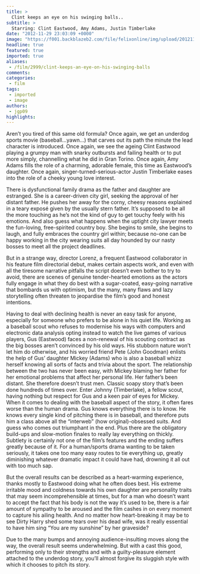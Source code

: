 ```yaml
---
title: >
  Clint keeps an eye on his swinging balls..
subtitle: >
  Starring: Clint Eastwood, Amy Adams, Justin Timberlake
date: "2012-11-29 23:03:09 +0000"
image: "https://f001.backblazeb2.com/file/felixonline/img/upload/201211292302-csw09-trouble-with-the-curve.jpg"
headline: true
featured: true
imported: true
aliases:
 - /film/2999/clint-keeps-an-eye-on-his-swinging-balls
comments:
categories:
 - film
tags:
 - imported
 - image
authors:
 - jgp09
highlights:
---
```


Aren’t you tired of this same old formula? Once again, we get an underdog sports movie (baseball…yawn…) that carves out its path the minute the lead character is introduced. Once again, we see the ageing Clint Eastwood playing a grumpy man with snarky outbursts and failing health or to put more simply, channelling what he did in Gran Torino. Once again, Amy Adams fills the role of a charming, adorable female, this time as Eastwood’s daughter. Once again, singer-turned-serious-actor Justin Timberlake eases into the role of a cheeky young love interest.

There is dysfunctional family drama as the father and daughter are estranged. She is a career-driven city girl, seeking the approval of her distant father. He pushes her away for the corny, cheesy reasons explained in a teary exposé given by the usually stern father. It’s supposed to be all the more touching as he’s not the kind of guy to get touchy feely with his emotions. And also guess what happens when the uptight city lawyer meets the fun-loving, free-spirited country boy. She begins to smile, she begins to laugh, and fully embraces the country girl within; because no-one can be happy working in the city wearing suits all day hounded by our nasty bosses to meet all the project deadlines.

But in a strange way, director Lorenz, a frequent Eastwood collaborator in his feature film directorial debut, makes certain aspects work, and even with all the tiresome narrative pitfalls the script doesn’t even bother to try to avoid, there are scenes of genuine tender-hearted emotions as the actors fully engage in what they do best with a sugar-coated, easy-going narrative that bombards us with optimism, but the many, many flaws and lazy storytelling often threaten to jeopardise the film’s good and honest intentions.

Having to deal with declining health is never an easy task for anyone, especially for someone who prefers to be alone in his quiet life. Working as a baseball scout who refuses to modernise his ways with computers and electronic data analysis opting instead to watch the live games of various players, Gus (Eastwood) faces a non-renewal of his scouting contract as the big bosses aren’t convinced by his old ways. His stubborn nature won’t let him do otherwise, and his worried friend Pete (John Goodman) enlists the help of Gus’ daughter Mickey (Adams) who is also a baseball whizz herself knowing all sorts of facts and trivia about the sport. The relationship between the two has never been easy, with Mickey blaming her father for her emotional problems that affect her personal life. Her father’s been distant. She therefore doesn’t trust men. Classic soapy story that’s been done hundreds of times over. Enter Johnny (Timberlake), a fellow scout, having nothing but respect for Gus and a keen pair of eyes for Mickey.
 When it comes to dealing with the baseball aspect of the story, it often fares worse than the human drama. Gus knows everything there is to know. He knows every single kind of pitching there is in baseball, and therefore puts him a class above all the “interweb” (how original)-obsessed suits. And guess who comes out triumphant in the end. Plus there are the obligatory build-ups and slow-motion finales to really lay everything on thickly. Subtlety is certainly not one of the film’s features and the ending suffers greatly because of it. For a human/sports drama wanting to be taken seriously, it takes one too many easy routes to tie everything up, greatly diminishing whatever dramatic impact it could have had, drowning it all out with too much sap.

But the overall results can be described as a heart-warming experience, thanks mostly to Eastwood doing what he often does best. His extreme irritable mood and coldness towards his own daughter are personality traits that may seem incomprehensible at times, but for a man who doesn’t want to accept the fact that his body is not the way it’s used to be, there is a fair amount of sympathy to be aroused and the film cashes in on every moment to capture his ailing health. And no matter how heart-breaking it may be to see Dirty Harry shed some tears over his dead wife, was it really essential to have him sing “You are my sunshine” by her graveside?

Due to the many bumps and annoying audience-insulting moves along the way, the overall result seems underwhelming. But with a cast this good, performing only to their strengths and with a guilty-pleasure element attached to the underdog story, you’ll almost forgive its sluggish style with which it chooses to pitch its story.
